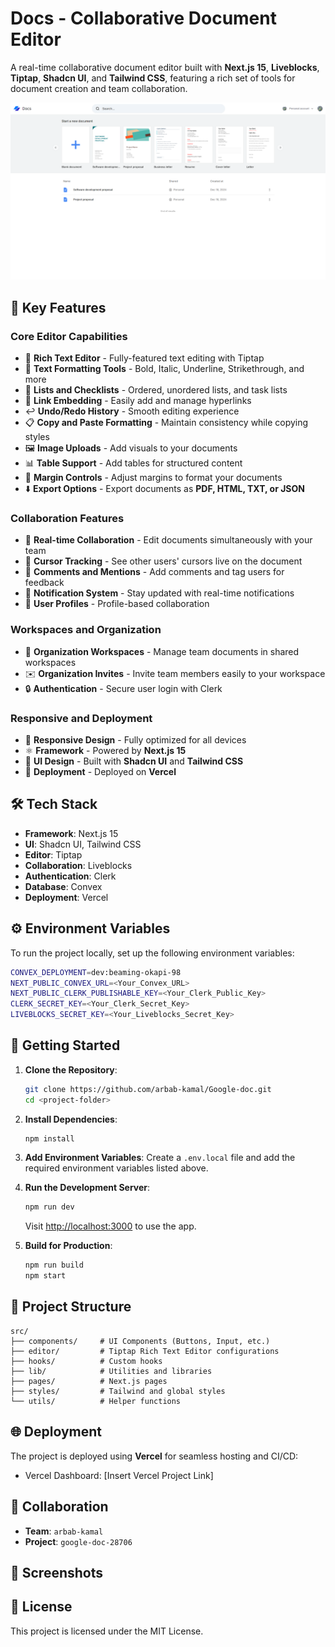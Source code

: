 # Docs - Collaborative Document Editor

A real-time collaborative document editor built with **Next.js 15**, **Liveblocks**, **Tiptap**, **Shadcn UI**, and **Tailwind CSS**, featuring a rich set of tools for document creation and team collaboration.

![Screenshot](<https://github.com/arbab-kamal/Google-doc/blob/main/public/Screenshot%20(82).png>)

## 🚀 Key Features

### Core Editor Capabilities

- 📝 **Rich Text Editor** - Fully-featured text editing with Tiptap
- 🎨 **Text Formatting Tools** - Bold, Italic, Underline, Strikethrough, and more
- 📝 **Lists and Checklists** - Ordered, unordered lists, and task lists
- 🔗 **Link Embedding** - Easily add and manage hyperlinks
- ↩️ **Undo/Redo History** - Smooth editing experience
- 📋 **Copy and Paste Formatting** - Maintain consistency while copying styles
- 🖼️ **Image Uploads** - Add visuals to your documents
- 📊 **Table Support** - Add tables for structured content
- 📏 **Margin Controls** - Adjust margins to format your documents
- ⬇️ **Export Options** - Export documents as **PDF, HTML, TXT, or JSON**

### Collaboration Features

- 🤝 **Real-time Collaboration** - Edit documents simultaneously with your team
- 🎯 **Cursor Tracking** - See other users' cursors live on the document
- 💭 **Comments and Mentions** - Add comments and tag users for feedback
- 🔔 **Notification System** - Stay updated with real-time notifications
- 👥 **User Profiles** - Profile-based collaboration

### Workspaces and Organization

- 🏢 **Organization Workspaces** - Manage team documents in shared workspaces
- ✉️ **Organization Invites** - Invite team members easily to your workspace
- 🔒 **Authentication** - Secure user login with Clerk

### Responsive and Deployment

- 📱 **Responsive Design** - Fully optimized for all devices
- ⚛️ **Framework** - Powered by **Next.js 15**
- 🎨 **UI Design** - Built with **Shadcn UI** and **Tailwind CSS**
- 🚀 **Deployment** - Deployed on **Vercel**

## 🛠️ Tech Stack

- **Framework**: Next.js 15
- **UI**: Shadcn UI, Tailwind CSS
- **Editor**: Tiptap
- **Collaboration**: Liveblocks
- **Authentication**: Clerk
- **Database**: Convex
- **Deployment**: Vercel

## ⚙️ Environment Variables

To run the project locally, set up the following environment variables:

```bash
CONVEX_DEPLOYMENT=dev:beaming-okapi-98
NEXT_PUBLIC_CONVEX_URL=<Your_Convex_URL>
NEXT_PUBLIC_CLERK_PUBLISHABLE_KEY=<Your_Clerk_Public_Key>
CLERK_SECRET_KEY=<Your_Clerk_Secret_Key>
LIVEBLOCKS_SECRET_KEY=<Your_Liveblocks_Secret_Key>
```

## 🚀 Getting Started

1. **Clone the Repository**:

   ```bash
   git clone https://github.com/arbab-kamal/Google-doc.git
   cd <project-folder>
   ```

2. **Install Dependencies**:

   ```bash
   npm install
   ```

3. **Add Environment Variables**:
   Create a `.env.local` file and add the required environment variables listed above.

4. **Run the Development Server**:

   ```bash
   npm run dev
   ```

   Visit [http://localhost:3000](http://localhost:3000) to use the app.

5. **Build for Production**:
   ```bash
   npm run build
   npm start
   ```

## 📂 Project Structure

```plaintext
src/
├── components/     # UI Components (Buttons, Input, etc.)
├── editor/         # Tiptap Rich Text Editor configurations
├── hooks/          # Custom hooks
├── lib/            # Utilities and libraries
├── pages/          # Next.js pages
├── styles/         # Tailwind and global styles
└── utils/          # Helper functions
```

## 🌐 Deployment

The project is deployed using **Vercel** for seamless hosting and CI/CD:

- Vercel Dashboard: [Insert Vercel Project Link]

## 🤝 Collaboration

- **Team**: `arbab-kamal`
- **Project**: `google-doc-28706`

## 📝 Screenshots

## 📄 License

This project is licensed under the MIT License.

